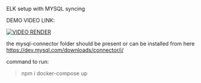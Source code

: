 ELK setup with MYSQL syncing

DEMO VIDEO LINK: 

[![VIDEO RENDER](https://img.youtube.com/vi/AaEZ35mJQ94/0.jpg)](https://www.youtube.com/watch?v=AaEZ35mJQ94)



the mysql-connector folder should be present or can be installed from here
https://dev.mysql.com/downloads/connector/j/


command to run:
> npm i
> docker-compose up
